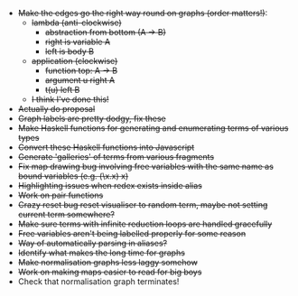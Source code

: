 * ~~Make the edges go the right way round on graphs (order matters!)~~:
    * ~~lambda (anti-clockwise)~~
        * ~~abstraction from bottom (A -> B)~~
        * ~~right is variable A~~
        * ~~left is body B~~
    * ~~application (clockwise)~~
        * ~~function top: A -> B~~
        * ~~argument u right A~~
        * ~~t(u) left B~~
    * ~~I think I've done this!~~
* ~~Actually do proposal~~
* ~~Graph labels are pretty dodgy, fix these~~
* ~~Make Haskell functions for generating and enumerating terms of various types~~
* ~~Convert these Haskell functions into Javascript~~
* ~~Generate 'galleries' of terms from various fragments~~
* ~~Fix map drawing bug involving free variables with the same name as bound variables (e.g. (\x.x) x)~~
* ~~Highlighting issues when redex exists inside alias~~
* ~~Work on pair functions~~
* ~~Crazy reset bug reset visualiser to random term, maybe not setting current term somewhere?~~
* ~~Make sure terms with infinite reduction loops are handled gracefully~~
* ~~Free variables aren't being labelled properly for some reason~~
* ~~Way of automatically parsing in aliases?~~
* ~~Identify what makes the long time for graphs~~
* ~~Make normalisation graphs less laggy somehow~~
* ~~Work on making maps easier to read for big boys~~
* Check that normalisation graph terminates!